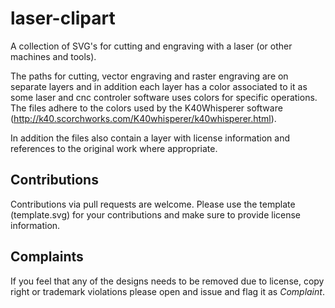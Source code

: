 # laser-clipart
A collection of SVG's for cutting and engraving with a laser (or other machines and tools).

The paths for cutting, vector engraving and raster engraving are on separate layers and in addition each layer has a color associated to it as some laser and cnc controler software uses colors for specific operations. The files adhere to the colors used by the K40Whisperer software (http://k40.scorchworks.com/K40whisperer/k40whisperer.html). 

In addition the files also contain a layer with license information and references to the original work where appropriate.

## Contributions
Contributions via pull requests are welcome. Please use the template (template.svg) for your contributions and make sure to provide license information. 

## Complaints
If you feel that any of the designs needs to be removed due to license, copy right or trademark violations please open and issue and flag it as _Complaint_.
